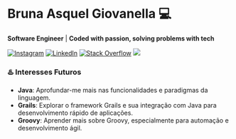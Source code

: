 # Bruna Asquel Giovanella 💻
**Software Engineer** | **Coded with passion, solving problems with tech**

[![Instagram](https://img.shields.io/badge/Instagram-%23E4405F.svg?logo=Instagram&logoColor=white)](https://instagram.com/bruna_giovanella) [![LinkedIn](https://img.shields.io/badge/LinkedIn-%230077B5.svg?logo=linkedin&logoColor=white)](https://www.linkedin.com/in/bruna-giovanella-0aba1927a/) [![Stack Overflow](https://img.shields.io/badge/-Stackoverflow-FE7A16?logo=stack-overflow&logoColor=white)](https://stackoverflow.com/users/27168337/bru) [![](https://visitcount.itsvg.in/api?id=bruna-giovanella&icon=9&color=6)](https://visitcount.itsvg.in) 

### ♨️ Interesses Futuros
- **Java**: Aprofundar-me mais nas funcionalidades e paradigmas da linguagem.
- **Grails**: Explorar o framework Grails e sua integração com Java para desenvolvimento rápido de aplicações.
- **Groovy**: Aprender mais sobre Groovy, especialmente para automação e desenvolvimento ágil.
